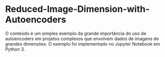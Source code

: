 # Reduced-Image-Dimension-with-Autoencoders
O conteúdo é um simples exemplo da grande importância do uso de autoencoders em projetos complexos que envolvem dados de imagens de grandes dimensões. O exemplo foi implementado no Jupyter Notebook em Python 3. 
